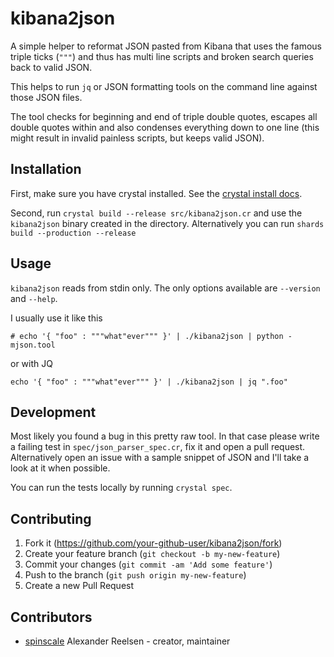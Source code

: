 # kibana2json

A simple helper to reformat JSON pasted from Kibana that uses the famous triple ticks (`"""`) and thus has multi line scripts and broken search queries back to valid JSON.

This helps to run `jq` or JSON formatting tools on the command line against those JSON files.

The tool checks for beginning and end of triple double quotes, escapes all double quotes within and also condenses everything down to one line (this might result in invalid painless scripts, but keeps valid JSON).

## Installation

First, make sure you have crystal installed. See the [crystal install docs](https://crystal-lang.org/docs/installation/).

Second, run `crystal build --release src/kibana2json.cr` and use the `kibana2json` binary created in the directory. Alternatively you can run `shards build --production --release`

## Usage

`kibana2json` reads from stdin only. The only options available are `--version` and `--help`.

I usually use it like this

```
# echo '{ "foo" : """what"ever""" }' | ./kibana2json | python -mjson.tool
```

or with JQ

```
echo '{ "foo" : """what"ever""" }' | ./kibana2json | jq ".foo"
```

## Development

Most likely you found a bug in this pretty raw tool.
In that case please write a failing test in `spec/json_parser_spec.cr`, fix it and open a pull request. Alternatively open an issue with a sample snippet of JSON and I'll take a look at it when possible.

You can run the tests locally by running `crystal spec`. 

## Contributing

1. Fork it (<https://github.com/your-github-user/kibana2json/fork>)
2. Create your feature branch (`git checkout -b my-new-feature`)
3. Commit your changes (`git commit -am 'Add some feature'`)
4. Push to the branch (`git push origin my-new-feature`)
5. Create a new Pull Request

## Contributors

- [spinscale](https://github.com/spinscale) Alexander Reelsen - creator, maintainer
